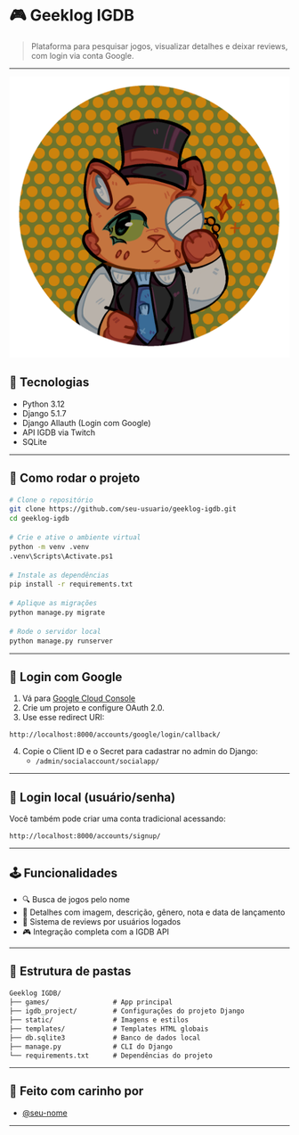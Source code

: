 # 🎮 Geeklog IGDB

> Plataforma para pesquisar jogos, visualizar detalhes e deixar reviews, com login via conta Google.

---

![Logo do Projeto][def]
## 🔧 Tecnologias
- Python 3.12
- Django 5.1.7
- Django Allauth (Login com Google)
- API IGDB via Twitch
- SQLite

---

## 🚀 Como rodar o projeto

```bash
# Clone o repositório
git clone https://github.com/seu-usuario/geeklog-igdb.git
cd geeklog-igdb

# Crie e ative o ambiente virtual
python -m venv .venv
.venv\Scripts\Activate.ps1

# Instale as dependências
pip install -r requirements.txt

# Aplique as migrações
python manage.py migrate

# Rode o servidor local
python manage.py runserver
```

---

## 🔐 Login com Google

1. Vá para [Google Cloud Console](https://console.cloud.google.com)
2. Crie um projeto e configure OAuth 2.0.
3. Use esse redirect URI:
```
http://localhost:8000/accounts/google/login/callback/
```
4. Copie o Client ID e o Secret para cadastrar no admin do Django:
   - `/admin/socialaccount/socialapp/`

---

## 👤 Login local (usuário/senha)

Você também pode criar uma conta tradicional acessando:
```
http://localhost:8000/accounts/signup/
```

---

## 🕹 Funcionalidades

- 🔍 Busca de jogos pelo nome
- 🧠 Detalhes com imagem, descrição, gênero, nota e data de lançamento
- 📝 Sistema de reviews por usuários logados
- 🎮 Integração completa com a IGDB API

---

## 📂 Estrutura de pastas

```
Geeklog IGDB/
├── games/                # App principal
├── igdb_project/         # Configurações do projeto Django
├── static/               # Imagens e estilos
├── templates/            # Templates HTML globais
├── db.sqlite3            # Banco de dados local
├── manage.py             # CLI do Django
└── requirements.txt      # Dependências do projeto
```

---

## 🤝 Feito com carinho por

- [@seu-nome](https://github.com/seu-usuario)

---

[def]: logo.png
